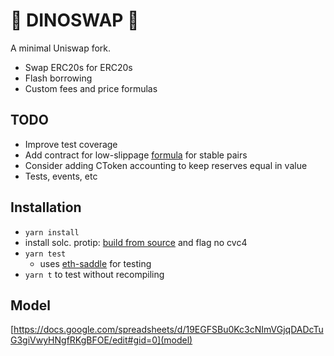 # 🦕 DINOSWAP 🦕

A minimal Uniswap fork.

* Swap ERC20s for ERC20s
* Flash borrowing
* Custom fees and price formulas

## TODO

* Improve test coverage
* Add contract for low-slippage [formula](https://devpost.com/software/squink) for stable pairs
* Consider adding CToken accounting to keep reserves equal in value
* Tests, events, etc

## Installation

* `yarn install` 
* install solc. protip: [build from source](https://solidity.readthedocs.io/en/latest/installing-solidity.html#building-from-source) and flag no cvc4
* `yarn test`
	* uses [eth-saddle](https://www.npmjs.com/package/eth-saddle) for testing
* `yarn t` to test without recompiling

## Model 

[https://docs.google.com/spreadsheets/d/19EGFSBu0Kc3cNImVGjqDADcTuG3giVwyHNgfRKgBFOE/edit#gid=0](model)